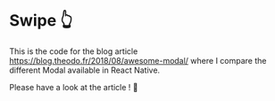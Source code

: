 # Swipe 👆

This is the code for the blog article https://blog.theodo.fr/2018/08/awesome-modal/ where I compare the different Modal available in React Native.

Please have a look at the article ! 🤠
